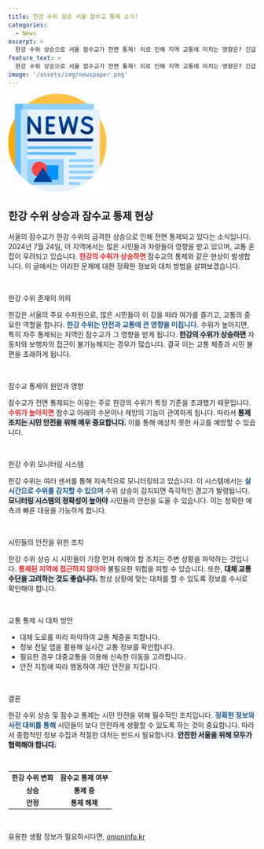 ```yaml
---
title: 한강 수위 상승 서울 잠수교 통제 소식!
categories:
  - News
excerpt: >
  한강 수위 상승으로 서울 잠수교가 전면 통제! 이로 인해 지역 교통에 미치는 영향은? 긴급 상황을 알아보세요!
feature_text: >
  한강 수위 상승으로 서울 잠수교가 전면 통제! 이로 인해 지역 교통에 미치는 영향은? 긴급 상황을 알아보세요!
image: '/assets/img/newspaper.png'
---
```


<p><img src="/assets/img/newspaper.png" alt="kimp 속보" /></p>

<h2 data-ke-size="size26">한강 수위 상승과 잠수교 통제 현상</h2>

<p data-ke-size="size16">서울의 잠수교가 한강 수위의 급격한 상승으로 인해 전면 통제되고 있다는 소식입니다. 2024년 7월 24일, 이 지역에서는 많은 시민들과 차량들이 영향을 받고 있으며, 교통 혼잡이 우려되고 있습니다. <b><span style="color: #ee2323;">한강의 수위가 상승하면</span></b> 잠수교의 통제와 같은 현상이 발생합니다. 이 글에서는 이러한 문제에 대한 정확한 정보와 대처 방법을 살펴보겠습니다.</p>

<p data-ke-size="size16">&nbsp;</p>

<p>한강 수위 존재의 의의</p>

<p data-ke-size="size16">한강은 서울의 주요 수자원으로, 많은 시민들이 이 강을 따라 여가를 즐기고, 교통의 중요한 역할을 합니다. <b><span style="color: #1a5490;">한강 수위는 안전과 교통에 큰 영향을 미칩니다.</span></b> 수위가 높아지면, 특히 자주 통제되는 지역인 잠수교가 그 영향을 받게 됩니다. <b><span style="background-color: #21538527;">한강의 수위가 상승하면</span></b> 자동차와 보행자의 접근이 불가능해지는 경우가 많습니다. 결국 이는 교통 체증과 시민 불편을 초래하게 됩니다.</p>

<p data-ke-size="size16">&nbsp;</p>

<p>잠수교 통제의 원인과 영향</p>

<p data-ke-size="size16">잠수교가 전면 통제되는 이유는 주로 한강의 수위가 특정 기준을 초과했기 때문입니다. <b><span style="color: #ee2323;">수위가 높아지면</span></b> 잠수교 아래의 수문이나 제방의 기능이 관여하게 됩니다. 따라서 <b><span style="background-color: #21538527;">통제 조치는 시민 안전을 위해 매우 중요합니다.</span></b> 이를 통해 예상치 못한 사고를 예방할 수 있습니다.</p>

<p data-ke-size="size16">&nbsp;</p>

<p>한강 수위 모니터링 시스템</p>

<p data-ke-size="size16">한강 수위는 여러 센서를 통해 지속적으로 모니터링되고 있습니다. 이 시스템에서는 <b><span style="color: #1a5490;">실시간으로 수위를 감지할 수 있으며</span></b> 수위 상승이 감지되면 즉각적인 경고가 발령됩니다. <b><span style="background-color: #21538527;">모니터링 시스템의 정확성이 높아야</span></b> 시민들의 안전을 도울 수 있습니다. 이는 정확한 예측과 빠른 대응을 가능하게 합니다.</p>

<p data-ke-size="size16">&nbsp;</p>

<p>시민들의 안전을 위한 조치</p>

<p data-ke-size="size16">한강 수위 상승 시 시민들이 가장 먼저 취해야 할 조치는 주변 상황을 파악하는 것입니다. <b><span style="color: #ee2323;">통제된 지역에 접근하지 않아야</span></b> 불필요한 위험을 피할 수 있습니다. 또한, <b><span style="background-color: #21538527;">대체 교통수단을 고려하는 것도 좋습니다.</span></b> 항상 상황에 맞는 대처를 할 수 있도록 정보를 수시로 확인해야 합니다.</p>

<p data-ke-size="size16">&nbsp;</p>

<p>교통 통제 시 대처 방안</p>

<ul>
    <li>대체 도로를 미리 파악하여 교통 체증을 피합니다.</li>
    <li>정보 전달 앱을 활용해 실시간 교통 정보를 확인합니다.</li>
    <li>필요한 경우 대중교통을 이용해 신속한 이동을 고려합니다.</li>
    <li>안전 지침에 따라 행동하여 개인 안전을 지킵니다.</li>
</ul>

<p data-ke-size="size16">&nbsp;</p>

<p>결론</p>

<p data-ke-size="size16">한강 수위 상승 및 잠수교 통제는 시민 안전을 위해 필수적인 조치입니다. <b><span style="color: #1a5490;">정확한 정보와 사전 대비를 통해</span></b> 시민들이 보다 안전하게 생활할 수 있도록 하는 것이 중요합니다. 따라서 종합적인 정보 수집과 적절한 대처는 반드시 필요합니다. <b><span style="background-color: #21538527;">안전한 서울을 위해 모두가 협력해야 합니다.</span></b></p>

<p data-ke-size="size16">&nbsp;</p>

<table>
    <tr>
        <td style="text-align: center; height: 17px;"><b>한강 수위 변화</b></td>
        <td style="text-align: center; height: 17px;"><b>잠수교 통제 여부</b></td>
    </tr>
    <tr>
        <td style="text-align: center; height: 17px;"><b>상승</b></td>
        <td style="text-align: center; height: 17px;"><b>통제 중</b></td>
    </tr>
    <tr>
        <td style="text-align: center; height: 17px;"><b>안정</b></td>
        <td style="text-align: center; height: 17px;"><b>통제 해제</b></td>
    </tr>
</table>

<p data-ke-size="size16">&nbsp;</p>
유용한 생활 정보가 필요하시다면, <a href="https://onioninfo.kr" rel="dofollow">onioninfo.kr</a>


